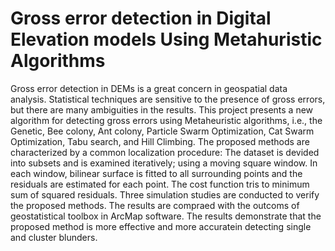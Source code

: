 # Gross error detection in Digital Elevation models Using Metahuristic Algorithms
Gross error detection in DEMs is a great concern in geospatial data analysis. Statistical techniques are sensitive to the presence of gross errors, but there are many ambiguities in the results. This project presents a new algorithm for detecting gross errors using Metaheuristic algorithms, i.e., the Genetic, Bee colony, Ant colony, Particle Swarm Optimization, Cat Swarm Optimization, Tabu search, and Hill Climbing. The proposed methods are characterized by a common localization procedure: The dataset is devided into subsets and is examined iteratively; using a moving square window. In each window, bilinear surface is fitted to all surrounding points and the residuals are estimated for each point. The cost function tris to minimum sum of squared residuals. Three simulation studies are conducted to verify the proposed methods. The results are compraed with the outcoms of geostatistical toolbox in ArcMap software. The results demonstrate that the proposed method is more effective and more accuratein detecting single and cluster blunders.
